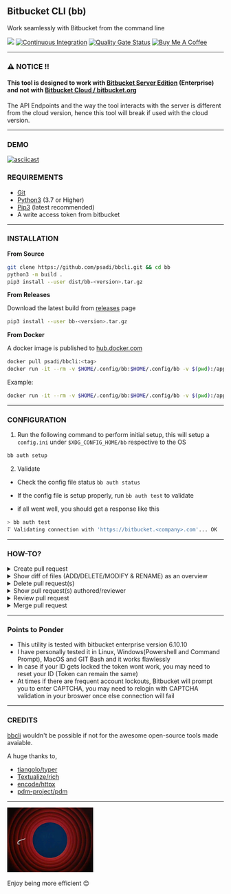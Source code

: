 ## Bitbucket CLI (bb)
Work seamlessly with Bitbucket from the command line

![](https://img.shields.io/badge/license-MIT-green.svg?style=flat)
[![Continuous Integration](https://github.com/psadi/bbcli/actions/workflows/ci.yml/badge.svg)](https://github.com/psadi/bbcli/actions/workflows/ci.yml)
[![Quality Gate Status](https://sonarcloud.io/api/project_badges/measure?project=psadi_bbcli&metric=alert_status)](https://sonarcloud.io/summary/new_code?id=psadi_bbcli)
<a href="https://www.buymeacoffee.com/addy3494" target="_blank"><img src="https://www.buymeacoffee.com/assets/img/custom_images/orange_img.png" alt="Buy Me A Coffee" style="height: 22px !important;width: 100px !important;" ></a>

---

### **⚠️ NOTICE !!**
#### **This tool is designed to work with [Bitbucket Server Edition](https://www.atlassian.com/enterprise/data-center/bitbucket) (Enterprise) and not with [Bitbucket Cloud / bitbucket.org](https://bitbucket.org/)**

The API Endpoints and the way the tool interacts with the server is different from the cloud version, hence this tool will break if used with the cloud version.

---

### DEMO
[![asciicast](https://asciinema.org/a/DzNfEhcqhLNjHUMVcTP11lnrw.svg)](https://asciinema.org/a/DzNfEhcqhLNjHUMVcTP11lnrw)

###  REQUIREMENTS

* [Git](https://git-scm.com/downloads)
* [Python3](https://www.python.org/downloads/) (3.7 or Higher)
* [Pip3]( https://pypi.org/project/pip/) (latest recommended)
* A write access token from bitbucket

---

###  INSTALLATION

<b>From Source</b>

```sh
git clone https://github.com/psadi/bbcli.git && cd bb
python3 -m build .
pip3 install --user dist/bb-<version>.tar.gz
```

<b>From Releases</b>

Download the latest build from [releases](https://github.com/psadi/bbcli/releases) page

```sh
pip3 install --user bb-<version>.tar.gz
```

<b>From Docker</b>

A docker image is published to [hub.docker.com](https://hub.docker.com/r/psadi/bbcli)

```sh
docker pull psadi/bbcli:<tag>
docker run -it --rm -v $HOME/.config/bb:$HOME/.config/bb -v $(pwd):/app/. --network host psadi/bbcli [OPTIONS] COMMAND [ARGS]
```

Example:
```sh
docker run -it --rm -v $HOME/.config/bb:$HOME/.config/bb -v $(pwd):/app/. --network host psadi/bbcli pr create --target master
```

---

###  CONFIGURATION

1. Run the following command to perform initial setup, this will setup a `config.ini` under `$XDG_CONFIG_HOME/bb` respective to the OS

```sh
bb auth setup
```

2. Validate

* Check the config file status `bb auth status`

* If the config file is setup properly, run `bb auth test` to validate

* if all went well, you should get a response like this

```sh
> bb auth test
⠏ Validating connection with 'https://bitbucket.<company>.com'... OK
```
---

###  HOW-TO?

<details>
  <summary>Create pull request</summary>

|Command|Action|
|-|-|
|`bb pr create --target master`|creates pull request and asks for confirmation|
|`bb pr create --target master --yes`|creates pull request without prompt|

</details>


<details>
  <summary>Show diff of files (ADD/DELETE/MODIFY & RENAME) as an overview</summary>

|Command|Action|
|-|-|
|`bb pr create --target master --yes --diff`|creates pull request without prompt and shows diff from the PR raised|
|`bb pr delete --id 1 --yes --diff`|deletes pull request without prompt and shows diff befoew PR is deleted|
|`bb pr diff --id 1`|shows diff for the given pull request id|


</details>

<details>
  <summary>Delete pull request(s)</summary>

|Command|Action|
|-|-|
|`bb pr delete --id 1`|deletes the given  pull request number with confirmation prompt|
|`bb pr delete --id 1 --yes`|deletes the given  pull request number without prompt|
|`bb pr delete --id 1,2,3`|deletes multiple pull requests|

</details>

<details>
  <summary>Show pull request(s) authored/reviewer</summary>

|Command|Action|
|-|-|
|`bb pr list`|show pull requests in current repository [Default]|
|`bb pr list --author`|show pull requests authored in current repository|
|`bb pr list --author --all`|show pull requests authored in all repositories|
|`bb pr list --reviewer`|show pull requests that you are a reviewer in current repository|
|`bb pr list --reviewer --all`|show pull requests that you are a reviewer in all repositories|

</details>

<details>
  <summary>Review pull request</summary>

|Command|Action|
|-|-|
|`bb pr review --id 1 --action approve`|marks the pull request as <span style="background-color:#00875a;color:white">**APPROVED**</span>|
|`bb pr review --id 1 --action unapprove`|marks the pull request as <span style="background-color:#de350b;color:white">**UNAPPROVED**</span>|
|`bb pr review --id 1 --action needs_work`|marks the pull request as <span style="background-color:#ffab00;color:white">**NEEDS WORK**</span>|

</details>


<details>
  <summary>Merge pull request</summary>

|Command|Action|
|-|-|
|`bb pr merge --id 1`|Validates pull request merge conditions and prompts for merge|
|`bb pr merge --id 1 --rebase`|adds optional rebase [Default: False]|
|`bb pr merge --id 1 --delete-source-branch`|deletes source branch after merge, [Default: False], If false will prompt for deletion|

</details>

---

###  Points to Ponder

* This utility is tested with bitbucket enterprise version 6.10.10
* I have personally tested it in Linux, Windows(Powershell and Command Prompt), MacOS and GIT Bash and it works flawlessly
* In case if your ID gets locked the token wont work, you may need to reset your ID (Token can remain the same)
* At times if there are frequent account lockouts, Bitbucket will prompt you to enter CAPTCHA, you may need to relogin with CAPTCHA validation in your broswer once else connection will fail

---

###  CREDITS

[bbcli](https://github.com/psadi/bbcli) wouldn't be possible if not for the awesome open-source tools made avaiable.

A huge thanks to,

* [tiangolo/typer](https://github.com/tiangolo/typer)
* [Textualize/rich](https://github.com/Textualize/rich)
* [encode/httpx](https://github.com/encode/httpx)
* [pdm-project/pdm](https://github.com/pdm-project/pdm)


---

<p align="left"><img height="150" width="200" src="./resources/thatsall.gif">

Enjoy being more efficient 😊

